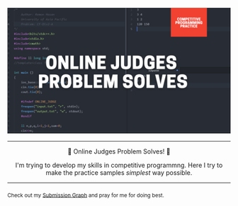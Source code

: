 ![Competitive Programming Practice](https://github.com/Remonhasan/programming-solve/blob/master/cp-slove.png)
***

<p align="center">
🎉 Online Judges Problem Solves! 🎉
</p>
<p align="center">
I'm trying to develop my skills in competitive programmng. Here I try to make the practice samples <i>simplest</i> way possible.
</p>

***
<sub>Check out my [Submission Graph](https://www.stopstalk.com/user/profile/remonhasan) and pray for me for doing best.</sub>

